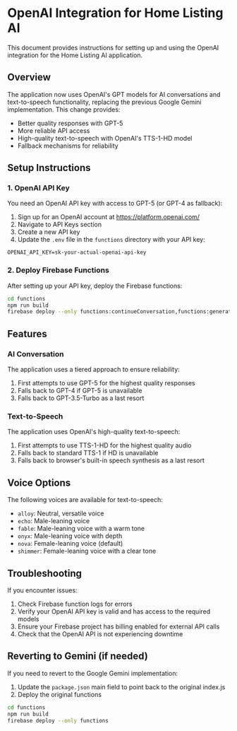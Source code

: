 # OpenAI Integration for Home Listing AI

This document provides instructions for setting up and using the OpenAI integration for the Home Listing AI application.

## Overview

The application now uses OpenAI's GPT models for AI conversations and text-to-speech functionality, replacing the previous Google Gemini implementation. This change provides:

- Better quality responses with GPT-5
- More reliable API access
- High-quality text-to-speech with OpenAI's TTS-1-HD model
- Fallback mechanisms for reliability

## Setup Instructions

### 1. OpenAI API Key

You need an OpenAI API key with access to GPT-5 (or GPT-4 as fallback):

1. Sign up for an OpenAI account at https://platform.openai.com/
2. Navigate to API Keys section
3. Create a new API key
4. Update the `.env` file in the `functions` directory with your API key:

```
OPENAI_API_KEY=sk-your-actual-openai-api-key
```

### 2. Deploy Firebase Functions

After setting up your API key, deploy the Firebase functions:

```bash
cd functions
npm run build
firebase deploy --only functions:continueConversation,functions:generateSpeech
```

## Features

### AI Conversation

The application uses a tiered approach to ensure reliability:

1. First attempts to use GPT-5 for the highest quality responses
2. Falls back to GPT-4 if GPT-5 is unavailable
3. Falls back to GPT-3.5-Turbo as a last resort

### Text-to-Speech

The application uses OpenAI's high-quality text-to-speech:

1. First attempts to use TTS-1-HD for the highest quality audio
2. Falls back to standard TTS-1 if HD is unavailable
3. Falls back to browser's built-in speech synthesis as a last resort

## Voice Options

The following voices are available for text-to-speech:

- `alloy`: Neutral, versatile voice
- `echo`: Male-leaning voice
- `fable`: Male-leaning voice with a warm tone
- `onyx`: Male-leaning voice with depth
- `nova`: Female-leaning voice (default)
- `shimmer`: Female-leaning voice with a clear tone

## Troubleshooting

If you encounter issues:

1. Check Firebase function logs for errors
2. Verify your OpenAI API key is valid and has access to the required models
3. Ensure your Firebase project has billing enabled for external API calls
4. Check that the OpenAI API is not experiencing downtime

## Reverting to Gemini (if needed)

If you need to revert to the Google Gemini implementation:

1. Update the `package.json` main field to point back to the original index.js
2. Deploy the original functions

```bash
cd functions
npm run build
firebase deploy --only functions
```